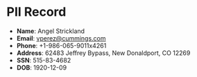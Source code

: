 # PII Record
- **Name**: Angel Strickland
- **Email**: vperez@cummings.com
- **Phone**: +1-986-065-9011x4261
- **Address**: 62483 Jeffrey Bypass, New Donaldport, CO 12269
- **SSN**: 515-83-4682
- **DOB**: 1920-12-09
